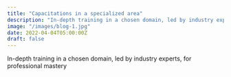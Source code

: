 ```yaml
---
title: "Capacitations in a specialized area"
description: "In-depth training in a chosen domain, led by industry experts, for professional mastery"
image: "/images/blog-1.jpg"
date: 2022-04-04T05:00:00Z
draft: false
---
```




In-depth training in a chosen domain, led by industry experts, for professional mastery


